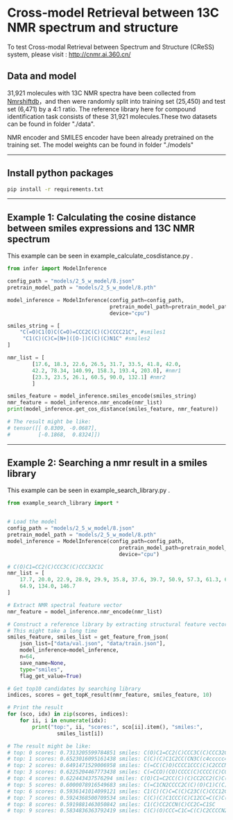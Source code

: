 # Cross-model Retrieval between 13C NMR spectrum and structure

To test Cross-modal Retrieval between Spectrum and Structure (CReSS) system, please visit : http://cnmr.ai.360.cn/

## Data and model

31,921 molecules with 13C NMR spectra have been collected from [Nmrshiftdb](https://nmrshiftdb.nmr.uni-koeln.de/)，and then were randomly split into training set (25,450) and test set (6,471) by a 4:1 ratio. The reference library here for compound identification task consists of these 31,921 molecules.These two datasets can be found in folder "./data". 


NMR encoder and SMILES encoder have been already pretrained on the training set. The model weights can be found in folder "./models"

---------

## Install python packages

```bash
pip install -r requirements.txt
```
---------

## Example 1: Calculating the cosine distance between smiles expressions and 13C NMR spectrum

This example can be seen in example_calculate_cosdistance.py .
```python
from infer import ModelInference

config_path = "models/2_5_w_model/8.json"
pretrain_model_path = "models/2_5_w_model/8.pth"

model_inference = ModelInference(config_path=config_path,
                                 pretrain_model_path=pretrain_model_path,
                                 device="cpu")

smiles_string = [
    "C(=O)C1(O)C(C=O)=CCC2C(C)(C)CCCC21C", #smiles1
     "C1(C)(C)C=[N+]([O-])C(C)(C)N1C" #smiles2
]

nmr_list = [
        [17.6, 18.3, 22.6, 26.5, 31.7, 33.5, 41.8, 42.0, 
        42.2, 78.34, 140.99, 158.3, 193.4, 203.0], #nmr1
        [23.3, 23.5, 26.1, 60.5, 90.0, 132.1] #nmr2
        ]

smiles_feature = model_inference.smiles_encode(smiles_string)
nmr_feature = model_inference.nmr_encode(nmr_list)
print(model_inference.get_cos_distance(smiles_feature, nmr_feature))

# The result might be like:
# tensor([[ 0.8309, -0.0687],
#         [-0.1868,  0.8324]])
```

---------

## Example 2: Searching a nmr result in a smiles library

This example can be seen in example_search_library.py .
```python
from example_search_library import *


# Load the model
config_path = "models/2_5_w_model/8.json"
pretrain_model_path = "models/2_5_w_model/8.pth"
model_inference = ModelInference(config_path=config_path,
                                    pretrain_model_path=pretrain_model_path,
                                    device="cpu")

# C(O)C1=CC2(C)CCC3C(C)CCC32C1C
nmr_list = [
    17.7, 20.0, 22.9, 28.9, 29.9, 35.8, 37.6, 39.7, 50.9, 57.3, 61.3, 64.1,
    64.9, 134.0, 146.7
]

# Extract NMR spectral feature vector 
nmr_feature = model_inference.nmr_encode(nmr_list)

# Construct a reference library by extracting structural feature vectors from SMILES strings
# This might take a long time
smiles_feature, smiles_list = get_feature_from_json(
    json_list=["data/val.json", "data/train.json"],
    model_inference=model_inference,
    n=64,
    save_name=None,
    type="smiles",
    flag_get_value=True)

# Get top10 candidates by searching library 
indices, scores = get_topK_result(nmr_feature, smiles_feature, 10)

# Print the result
for (sco, idx) in zip(scores, indices):
    for ii, i in enumerate(idx):
        print("top:", ii, "scores:", sco[ii].item(), "smiles:",
                smiles_list[i])

# The result might be like:
# top: 0 scores: 0.7313205599784851 smiles: C(O)C1=CC2(C)CCC3C(C)CCC32C1C
# top: 1 scores: 0.6523016095161438 smiles: C(C)(C)C1C2CC(CN3C(c4ccccc4)=CCCC23)C2CCCCN21
# top: 2 scores: 0.6491471529006958 smiles: C(=CC(C)O)CCCC1CCC(C)C2CCCN12
# top: 3 scores: 0.6225204467773438 smiles: C(=CCO)(CO)CCCC(C)CCCC(C)CCCC(C)(C)O
# top: 4 scores: 0.622443437576294 smiles: C(O)C1=C2CC(C)(C)CC2CC2(C)C(O)CC12
# top: 5 scores: 0.6000078916549683 smiles: C(=C1CN2CCCC2C(C)(O)C1)C(C)C
# top: 6 scores: 0.5936141014099121 smiles: C1(C)(C)C=C(C)C23C(C)CCC12CCC3O
# top: 7 scores: 0.5924368500709534 smiles: C(C)(C)C1CCC(C)C12CC=C(C)C(O)C2
# top: 8 scores: 0.5919881463050842 smiles: C1(C)CC2CCN(C)CC2C=C1SC
# top: 9 scores: 0.5834836363792419 smiles: C(C)(O)CCC=C1C=C(C)C2CCCCN2C1
```